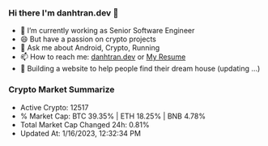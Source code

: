 ### Hi there I'm danhtran.dev 👋

- 🔭 I’m currently working as Senior Software Engineer
- 😄 But have a passion on crypto projects
- 💬 Ask me about Android, Crypto, Running 
- 📫 How to reach me: <a href="https://danhtran.dev" target="_blank">danhtran.dev</a> or <a href="Dan-Resume.pdf" target="_blank">My Resume</a>
- 🌱 Building a website to help people find their dream house (updating ...)

### Crypto Market Summarize
- Active Crypto: 12517
- % Market Cap: BTC 39.35% | ETH 18.25% | BNB 4.78%
- Total Market Cap Changed 24h: 0.81%
- Updated At: 1/16/2023, 12:32:34 PM
